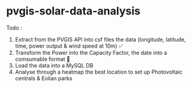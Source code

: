 # pvgis-solar-data-analysis

Todo : 
1. Extract from the PVGIS API into csf files the data (longitude, latitude, time, power output & wind speed at 10m) ✅
2. Transform the Power into the Capacity Factor, the date into a comsumable format 👀
3. Load the data into a MySQL DB
4. Analyse through a heatmap the best location to set up Photovoltaic centrals & Eolian parks